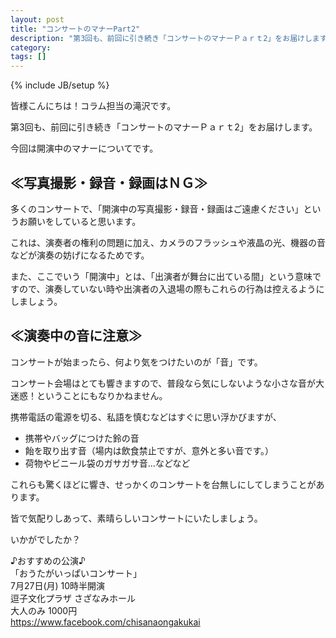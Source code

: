 ```yaml
---
layout: post
title: "コンサートのマナーPart2"
description: "第3回も、前回に引き続き「コンサートのマナーＰａｒｔ2」をお届けします。今回は開演中のマナーについてです。"
category: 
tags: []
---
```

{% include JB/setup %}

皆様こんにちは！コラム担当の滝沢です。

第3回も、前回に引き続き「コンサートのマナーＰａｒｔ2」をお届けします。

今回は開演中のマナーについてです。

## ≪写真撮影・録音・録画はＮＧ≫

多くのコンサートで、「開演中の写真撮影・録音・録画はご遠慮ください」というお願いをしていると思います。

これは、演奏者の権利の問題に加え、カメラのフラッシュや液晶の光、機器の音などが演奏の妨げになるためです。

また、ここでいう「開演中」とは、「出演者が舞台に出ている間」という意味ですので、演奏していない時や出演者の入退場の際もこれらの行為は控えるようにしましょう。

## ≪演奏中の音に注意≫

コンサートが始まったら、何より気をつけたいのが「音」です。

コンサート会場はとても響きますので、普段なら気にしないような小さな音が大迷惑！ということにもなりかねません。

携帯電話の電源を切る、私語を慎むなどはすぐに思い浮かびますが、

- 携帯やバッグにつけた鈴の音
- 飴を取り出す音（場内は飲食禁止ですが、意外と多い音です。）
- 荷物やビニール袋のガサガサ音...などなど

これらも驚くほどに響き、せっかくのコンサートを台無しにしてしまうことがあります。

皆で気配りしあって、素晴らしいコンサートにいたしましょう。

いかがでしたか？

♪おすすめの公演♪  
「おうたがいっぱいコンサート」  
7月27日(月) 10時半開演  
逗子文化プラザ さざなみホール  
大人のみ 1000円  
https://www.facebook.com/chisanaongakukai
